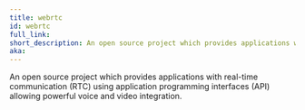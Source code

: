 ```yaml
---
title: webrtc
id: webrtc
full_link:
short_description: An open source project which provides applications with real-time communication (RTC) using application programming interfaces (API) allowing powerful voice and video integration.
aka:
---
```


An open source project which provides applications with real-time communication (RTC) using application programming interfaces (API) allowing powerful voice and video integration.
